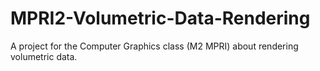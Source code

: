 # MPRI2-Volumetric-Data-Rendering
A project for the Computer Graphics class (M2 MPRI) about rendering volumetric data.
